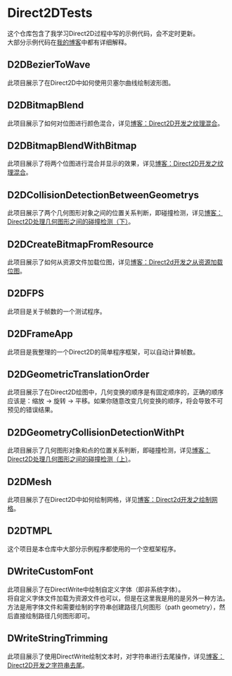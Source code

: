 # Direct2DTests
这个仓库包含了我学习Direct2D过程中写的示例代码，会不定时更新。</br>
大部分示例代码在[我的博客](http://www.cnblogs.com/Ray1024/)中都有详细解释。

## D2DBezierToWave
此项目展示了在Direct2D中如何使用贝塞尔曲线绘制波形图。

## D2DBitmapBlend
此项目展示了如何对位图进行颜色混合，详见[博客：Direct2D开发之纹理混合](http://www.cnblogs.com/Ray1024/p/6189257.html)。

## D2DBitmapBlendWithBitmap
此项目展示了将两个位图进行混合并显示的效果，详见[博客：Direct2D开发之纹理混合](http://www.cnblogs.com/Ray1024/p/6189257.html)。

## D2DCollisionDetectionBetweenGeometrys
此项目展示了两个几何图形对象之间的位置关系判断，即碰撞检测，详见[博客：Direct2D处理几何图形之间的碰撞检测（下）](http://www.cnblogs.com/Ray1024/p/6030242.html)。

## D2DCreateBitmapFromResource
此项目展示了如何从资源文件加载位图，详见[博客：Direct2d开发之从资源加载位图](http://www.cnblogs.com/Ray1024/p/6030242.html)。

## D2DFPS
此项目是关于帧数的一个测试程序。

## D2DFrameApp
此项目是我整理的一个Direct2D的简单程序框架，可以自动计算帧数。

## D2DGeometricTranslationOrder
此项目展示了在Direct2D绘图中，几何变换的顺序是有固定顺序的，正确的顺序应该是：缩放 -> 旋转 -> 平移。如果你随意改变几何变换的顺序，将会导致不可预见的错误结果。

## D2DGeometryCollisionDetectionWithPt
此项目展示了几何图形对象和点的位置关系判断，即碰撞检测，详见[博客：Direct2D处理几何图形之间的碰撞检测（上）](http://www.cnblogs.com/Ray1024/p/6028108.html)。

## D2DMesh
此项目展示了在Direct2D中如何绘制网格，详见[博客：Direct2d开发之绘制网格](http://www.cnblogs.com/Ray1024/p/6103981.html)。

## D2DTMPL
这个项目是本仓库中大部分示例程序都使用的一个空框架程序。

## DWriteCustomFont
此项目展示了在DirectWrite中绘制自定义字体（即非系统字体）。</br>
将自定义字体文件加载为资源文件也可以，但是在这里我是用的是另外一种方法。</br>
方法是用字体文件和需要绘制的字符串创建路径几何图形（path geometry），然后直接绘制路径几何图形即可。

## DWriteStringTrimming
此项目展示了使用DirectWrite绘制文本时，对字符串进行去尾操作，详见[博客：Direct2D开发之字符串去尾](http://www.cnblogs.com/Ray1024/p/5660490.html)。
